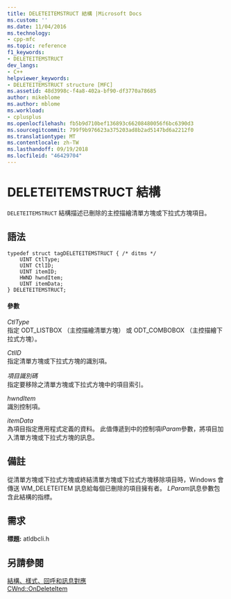 ```yaml
---
title: DELETEITEMSTRUCT 結構 |Microsoft Docs
ms.custom: ''
ms.date: 11/04/2016
ms.technology:
- cpp-mfc
ms.topic: reference
f1_keywords:
- DELETEITEMSTRUCT
dev_langs:
- C++
helpviewer_keywords:
- DELETEITEMSTRUCT structure [MFC]
ms.assetid: 48d3998c-f4a8-402a-bf90-df3770a78685
author: mikeblome
ms.author: mblome
ms.workload:
- cplusplus
ms.openlocfilehash: fb5b9d710bef136893c66208480056f6bc6390d3
ms.sourcegitcommit: 799f9b976623a375203ad8b2ad5147bd6a2212f0
ms.translationtype: MT
ms.contentlocale: zh-TW
ms.lasthandoff: 09/19/2018
ms.locfileid: "46429704"
---
```

# <a name="deleteitemstruct-structure"></a>DELETEITEMSTRUCT 結構

`DELETEITEMSTRUCT` 結構描述已刪除的主控描繪清單方塊或下拉式方塊項目。

## <a name="syntax"></a>語法

```
typedef struct tagDELETEITEMSTRUCT { /* ditms */
    UINT CtlType;
    UINT CtlID;
    UINT itemID;
    HWND hwndItem;
    UINT itemData;
} DELETEITEMSTRUCT;
```

#### <a name="parameters"></a>參數

*CtlType*<br/>
指定 ODT_LISTBOX （主控描繪清單方塊） 或 ODT_COMBOBOX （主控描繪下拉式方塊）。

*CtlID*<br/>
指定清單方塊或下拉式方塊的識別項。

*項目識別碼*<br/>
指定要移除之清單方塊或下拉式方塊中的項目索引。

*hwndItem*<br/>
識別控制項。

*itemData*<br/>
為項目指定應用程式定義的資料。 此值傳遞到中的控制項*lParam*參數，將項目加入清單方塊或下拉式方塊的訊息。

## <a name="remarks"></a>備註

從清單方塊或下拉式方塊或終結清單方塊或下拉式方塊移除項目時，Windows 會傳送 WM_DELETEITEM 訊息給每個已刪除的項目擁有者。 *LParam*訊息參數包含此結構的指標。

## <a name="requirements"></a>需求

**標題:** atldbcli.h

## <a name="see-also"></a>另請參閱

[結構、樣式、回呼和訊息對應](../../mfc/reference/structures-styles-callbacks-and-message-maps.md)<br/>
[CWnd::OnDeleteItem](../../mfc/reference/cwnd-class.md#ondeleteitem)


